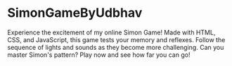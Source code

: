 # SimonGameByUdbhav
Experience the excitement of my online Simon Game! Made with HTML, CSS, and JavaScript, this game tests your memory and reflexes. Follow the sequence of lights and sounds as they become more challenging. Can you master Simon's pattern? Play now and see how far you can go!
